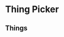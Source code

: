 # Thing Picker

<div id="your-pick"></div>

## Things

<div id="choices"></div>

<div id="buttons"></div>

<script>
(function () {
  let share;

  if (window.location.search.match(/^\?/)) {
    const params = window.location.search.substr(1).split('&');
    params.forEach(function(param) {
      const parts = param.split('=');
      if (decodeURIComponent(parts[0]) === 'share') {
        share = atob(decodeURIComponent(parts[1]));
      }
    });
  }

  const choices = document.getElementById('choices');
  let numChoices = 0;

  function addChoice(text) {
    const input = document.createElement('input');
    input.setAttribute('id', 'thing-' + numChoices);
    input.setAttribute('type', 'text');
    if (text) {
      input.setAttribute('value', text);
    }
    input.setAttribute('placeholder', 'Thing ' + (numChoices + 1));
    if (share) {
      input.setAttribute('readonly', 'true');
    }
    choices.appendChild(input);
    numChoices += 1;
  }

  if (share) {
    share.split('\0').forEach(function(choice) {
      addChoice(choice);
    });
  }
  else {
    addChoice();
    addChoice();
  }

  function onPick() {
    const pick = Math.floor(Math.random() * Math.floor(numChoices));

    const yourPick = document.getElementById('your-pick');
    yourPick.innerHTML = 'Your pick is:';

    const pickText = document.createElement('div');
    pickText.setAttribute('id', 'your-pick-text');
    pickText.innerText = document.getElementById('thing-' + pick).value;
    yourPick.appendChild(pickText);
  }

  function onAddAnother() {
    addChoice();
  }

  function onShare() {
    const choiceTexts = [];
    for (let i = 0; i < numChoices; i++) {
      choiceTexts.push(document.getElementById('thing-' + i).value);
    }
    const code = btoa(choiceTexts.join('\0')).replace(/=+$/, '');
    window.location.search = '?share=' + code;
  }

  const buttons = document.getElementById('buttons');

  const pickButton = document.createElement('button');
  pickButton.innerText = 'Pick';
  pickButton.addEventListener('click', onPick);
  buttons.appendChild(pickButton);

  if (!share) {
    const addAnotherButton = document.createElement('button');
    addAnotherButton.innerText = 'Add Another Thing';
    addAnotherButton.addEventListener('click', onAddAnother);
    buttons.appendChild(addAnotherButton);

    const shareButton = document.createElement('button');
    shareButton.innerText = 'Share';
    shareButton.addEventListener('click', onShare);
    buttons.appendChild(shareButton);
  }
})();
</script>
<style>

#your-pick {
  text-align: center;
}

#your-pick-text {
  font-size: 150%;
  font-weight: bold;
  margin-left: 8px;
}

input {
  display: block;
  width: 50%;
  margin-top: 4px;
  margin-bottom: 4px;
}

input::placeholder {
  color: #dddddd;
}

div#buttons {
  margin-top: 16px;
}

button:not(:first-child) {
  margin-left: 4px;
}

button:not(:last-child) {
  margin-right: 4px;
}
</style>
